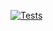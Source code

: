 [![Tests](https://github.com/daredevil666l/Set/actions/workflows/test.yml/badge.svg)](https://github.com/daredevil666l/Set/actions/workflows/test.yml)
